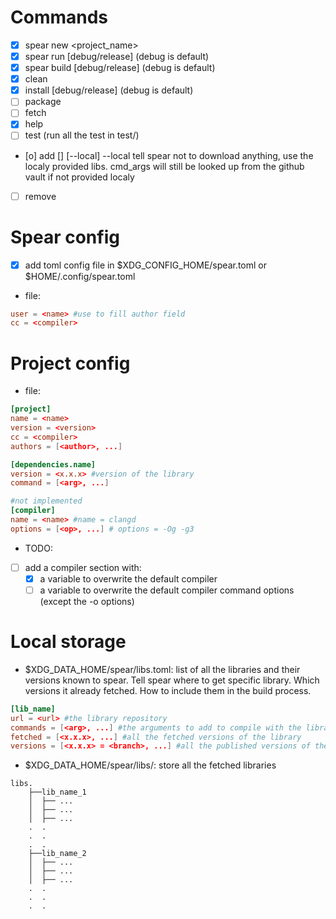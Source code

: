 # Commands
 - [x] spear new <project_name>
 - [x] spear run [debug/release] (debug is default)
 - [x] spear build [debug/release] (debug is default)
 - [x] clean
 - [x] install [debug/release] (debug is default)
 - [ ] package
 - [ ] fetch
 - [x] help
 - [ ] test (run all the test in test/)
 - [o] add <lib> [<version>] [--local]
        --local tell spear not to download anything, use the localy provided libs. cmd_args will still be looked up from the github vault if not provided localy
 - [ ] remove <lib> <version>

# Spear config
 - [x] add toml config file in $XDG_CONFIG_HOME/spear.toml or $HOME/.config/spear.toml
 - file:
  ```toml
  user = <name> #use to fill author field
  cc = <compiler>
  ```

# Project config
 - file:
  ```toml
  [project]
  name = <name>
  version = <version>
  cc = <compiler>
  authors = [<author>, ...]
 
  [dependencies.name]
  version = <x.x.x> #version of the library
  command = [<arg>, ...]

  #not implemented
  [compiler]
  name = <name> #name = clangd
  options = [<op>, ...] # options = -Og -g3
  ```
  - TODO:
   - [ ] add a compiler section with:
     - [x] a variable to overwrite the default compiler
     - [ ] a variable to overwrite the default compiler command options (except the -o options)

# Local storage
 - $XDG_DATA_HOME/spear/libs.toml:
 list of all the libraries and their versions known to spear.
 Tell spear where to get specific library.
 Which versions it already fetched.
 How to include them in the build process.
 
 ```toml
 [lib_name]
 url = <url> #the library repository
 commands = [<arg>, ...] #the arguments to add to compile with the library (ex: -lsdl2)
 fetched = [<x.x.x>, ...] #all the fetched versions of the library
 versions = [<x.x.x> = <branch>, ...] #all the published versions of the library
 ```
 - $XDG_DATA_HOME/spear/libs/:
 store all the fetched libraries
 ```
 libs.
     ├──lib_name_1
     │  ├── ...
     │  ├── ...
     │  ├── ...
     .  .
     .  .
     .  .
     ├──lib_name_2
     │  ├── ...
     │  ├── ...
     │  ├── ...
     .  .
     .  .
     .  .
 ```
